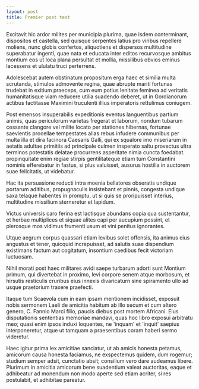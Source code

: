 ```yaml
---
layout: post
title: Premier post test
---
```


Excitavit hic ardor milites per municipia plurima, quae isdem conterminant, dispositos et castella, sed quisque serpentes latius pro viribus repellere moliens, nunc globis confertos, aliquotiens et dispersos multitudine superabatur ingenti, quae nata et educata inter editos recurvosque ambitus montium eos ut loca plana persultat et mollia, missilibus obvios eminus lacessens et ululatu truci perterrens.

Adolescebat autem obstinatum propositum erga haec et similia multa scrutanda, stimulos admovente regina, quae abrupte mariti fortunas trudebat in exitium praeceps, cum eum potius lenitate feminea ad veritatis humanitatisque viam reducere utilia suadendo deberet, ut in Gordianorum actibus factitasse Maximini truculenti illius imperatoris rettulimus coniugem.

Post emensos insuperabilis expeditionis eventus languentibus partium animis, quas periculorum varietas fregerat et laborum, nondum tubarum cessante clangore vel milite locato per stationes hibernas, fortunae saevientis procellae tempestates alias rebus infudere communibus per multa illa et dira facinora Caesaris Galli, qui ex squalore imo miseriarum in aetatis adultae primitiis ad principale culmen insperato saltu provectus ultra terminos potestatis delatae procurrens asperitate nimia cuncta foedabat. propinquitate enim regiae stirpis gentilitateque etiam tum Constantini nominis efferebatur in fastus, si plus valuisset, ausurus hostilia in auctorem suae felicitatis, ut videbatur.

Hac ita persuasione reducti intra moenia bellatores obseratis undique portarum aditibus, propugnaculis insistebant et pinnis, congesta undique saxa telaque habentes in promptu, ut si quis se proripuisset interius, multitudine missilium sterneretur et lapidum.

Victus universis caro ferina est lactisque abundans copia qua sustentantur, et herbae multiplices et siquae alites capi per aucupium possint, et plerosque mos vidimus frumenti usum et vini penitus ignorantes.

Utque aegrum corpus quassari etiam levibus solet offensis, ita animus eius angustus et tener, quicquid increpuisset, ad salutis suae dispendium existimans factum aut cogitatum, insontium caedibus fecit victoriam luctuosam.

Nihil morati post haec militares avidi saepe turbarum adorti sunt Montium primum, qui divertebat in proximo, levi corpore senem atque morbosum, et hirsutis resticulis cruribus eius innexis divaricaturn sine spiramento ullo ad usque praetorium traxere praefecti.

Itaque tum Scaevola cum in eam ipsam mentionem incidisset, exposuit nobis sermonem Laeli de amicitia habitum ab illo secum et cum altero genero, C. Fannio Marci filio, paucis diebus post mortem Africani. Eius disputationis sententias memoriae mandavi, quas hoc libro exposui arbitratu meo; quasi enim ipsos induxi loquentes, ne 'inquam' et 'inquit' saepius interponeretur, atque ut tamquam a praesentibus coram haberi sermo videretur.

Haec igitur prima lex amicitiae sanciatur, ut ab amicis honesta petamus, amicorum causa honesta faciamus, ne exspectemus quidem, dum rogemur; studium semper adsit, cunctatio absit; consilium vero dare audeamus libere. Plurimum in amicitia amicorum bene suadentium valeat auctoritas, eaque et adhibeatur ad monendum non modo aperte sed etiam acriter, si res postulabit, et adhibitae pareatur.
